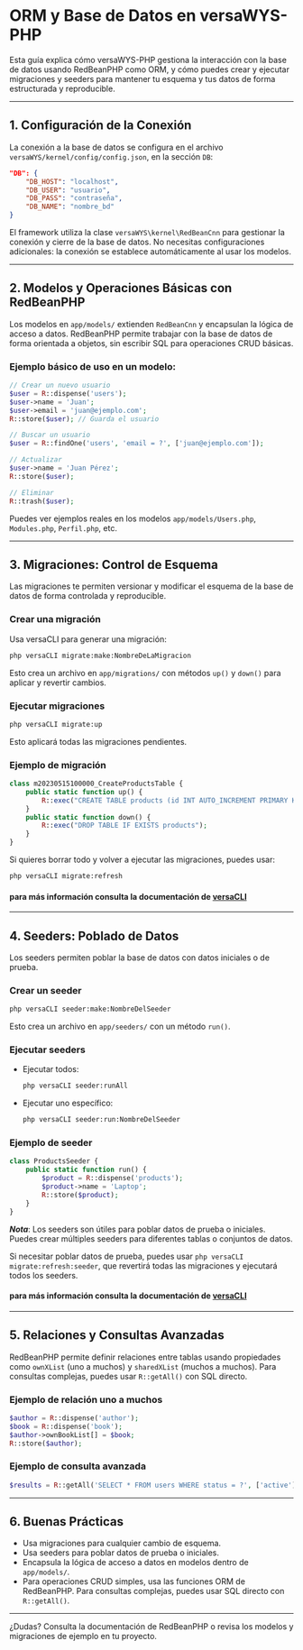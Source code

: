 # ORM y Base de Datos en versaWYS-PHP

Esta guía explica cómo versaWYS-PHP gestiona la interacción con la base de datos usando RedBeanPHP como ORM, y cómo puedes crear y ejecutar migraciones y seeders para mantener tu esquema y tus datos de forma estructurada y reproducible.

---

## 1. Configuración de la Conexión

La conexión a la base de datos se configura en el archivo `versaWYS/kernel/config/config.json`, en la sección `DB`:

```json
"DB": {
    "DB_HOST": "localhost",
    "DB_USER": "usuario",
    "DB_PASS": "contraseña",
    "DB_NAME": "nombre_bd"
}
```

El framework utiliza la clase `versaWYS\kernel\RedBeanCnn` para gestionar la conexión y cierre de la base de datos. No necesitas configuraciones adicionales: la conexión se establece automáticamente al usar los modelos.

---

## 2. Modelos y Operaciones Básicas con RedBeanPHP

Los modelos en `app/models/` extienden `RedBeanCnn` y encapsulan la lógica de acceso a datos. RedBeanPHP permite trabajar con la base de datos de forma orientada a objetos, sin escribir SQL para operaciones CRUD básicas.

### Ejemplo básico de uso en un modelo:

```php
// Crear un nuevo usuario
$user = R::dispense('users');
$user->name = 'Juan';
$user->email = 'juan@ejemplo.com';
R::store($user); // Guarda el usuario

// Buscar un usuario
$user = R::findOne('users', 'email = ?', ['juan@ejemplo.com']);

// Actualizar
$user->name = 'Juan Pérez';
R::store($user);

// Eliminar
R::trash($user);
```

Puedes ver ejemplos reales en los modelos `app/models/Users.php`, `Modules.php`, `Perfil.php`, etc.

---

## 3. Migraciones: Control de Esquema

Las migraciones te permiten versionar y modificar el esquema de la base de datos de forma controlada y reproducible.

### Crear una migración

Usa versaCLI para generar una migración:

```bash
php versaCLI migrate:make:NombreDeLaMigracion
```

Esto crea un archivo en `app/migrations/` con métodos `up()` y `down()` para aplicar y revertir cambios.

### Ejecutar migraciones

```bash
php versaCLI migrate:up
```

Esto aplicará todas las migraciones pendientes.

### Ejemplo de migración

```php
class m20230515100000_CreateProductsTable {
    public static function up() {
        R::exec("CREATE TABLE products (id INT AUTO_INCREMENT PRIMARY KEY, name VARCHAR(255))");
    }
    public static function down() {
        R::exec("DROP TABLE IF EXISTS products");
    }
}
```

Si quieres borrar todo y volver a ejecutar las migraciones, puedes usar:

```bash
php versaCLI migrate:refresh
```

#### para más información consulta la documentación de [versaCLI](./LineaDeComandos.md)

---

## 4. Seeders: Poblado de Datos

Los seeders permiten poblar la base de datos con datos iniciales o de prueba.

### Crear un seeder

```bash
php versaCLI seeder:make:NombreDelSeeder
```

Esto crea un archivo en `app/seeders/` con un método `run()`.

### Ejecutar seeders

- Ejecutar todos:
  ```bash
  php versaCLI seeder:runAll
  ```
- Ejecutar uno específico:
  ```bash
  php versaCLI seeder:run:NombreDelSeeder
  ```

### Ejemplo de seeder

```php
class ProductsSeeder {
    public static function run() {
        $product = R::dispense('products');
        $product->name = 'Laptop';
        R::store($product);
    }
}
```

***Nota***: Los seeders son útiles para poblar datos de prueba o iniciales. Puedes crear múltiples seeders para diferentes tablas o conjuntos de datos.

Si necesitar poblar datos de prueba, puedes usar `php versaCLI migrate:refresh:seeder`, que revertirá todas las migraciones y ejecutará todos los seeders.

#### para más información consulta la documentación de [versaCLI](./LineaDeComandos.md)

---

## 5. Relaciones y Consultas Avanzadas

RedBeanPHP permite definir relaciones entre tablas usando propiedades como `ownXList` (uno a muchos) y `sharedXList` (muchos a muchos). Para consultas complejas, puedes usar `R::getAll()` con SQL directo.

### Ejemplo de relación uno a muchos

```php
$author = R::dispense('author');
$book = R::dispense('book');
$author->ownBookList[] = $book;
R::store($author);
```

### Ejemplo de consulta avanzada

```php
$results = R::getAll('SELECT * FROM users WHERE status = ?', ['active']);
```

---

## 6. Buenas Prácticas

- Usa migraciones para cualquier cambio de esquema.
- Usa seeders para poblar datos de prueba o iniciales.
- Encapsula la lógica de acceso a datos en modelos dentro de `app/models/`.
- Para operaciones CRUD simples, usa las funciones ORM de RedBeanPHP. Para consultas complejas, puedes usar SQL directo con `R::getAll()`.

---

¿Dudas? Consulta la documentación de RedBeanPHP o revisa los modelos y migraciones de ejemplo en tu proyecto.
